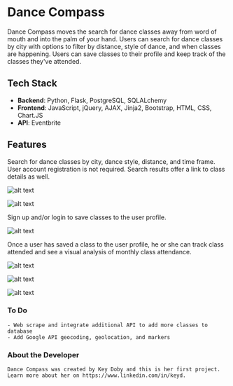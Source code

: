 # Dance Compass



Dance Compass moves the search for dance classes away from word of mouth and into the palm of your hand. Users can search for dance classes by city with options to filter by distance, style of dance, and when classes are happening. Users can save classes to their profile and keep track of the classes they've attended. 

## Tech Stack
  - **Backend**: Python, Flask, PostgreSQL, SQLALchemy
  - **Frontend**: JavaScript, jQuery, AJAX, Jinja2, Bootstrap, HTML, CSS, Chart.JS
  - **API**: Eventbrite

## Features

  Search for dance classes by city, dance style, distance, and time frame. User account registration is not required. Search results offer a link to class details as well. 
  
  ![alt text](https://github.com/kdoby/HB-Web-App-Project/blob/master/static/images/search-screenshot.png?raw=true)
  
  ![alt text](https://github.com/kdoby/HB-Web-App-Project/blob/master/static/images/search-results-screenshot.png?raw=true)
  
  Sign up and/or login to save classes to the user profile. 
  
  ![alt text](https://github.com/kdoby/HB-Web-App-Project/blob/master/static/images/Login-screenshot.png?raw=true)

  Once a user has saved a class to the user profile, he or she can track class attended and see a visual analysis of monthly class attendance. 
  
  ![alt text](https://github.com/kdoby/HB-Web-App-Project/blob/master/static/images/saved-classes-screenshot.png?raw=true)
  
  ![alt text](https://github.com/kdoby/HB-Web-App-Project/blob/master/static/images/classes-attended-screenshot.png?raw=true)
  
  ![alt text](https://github.com/kdoby/HB-Web-App-Project/blob/master/static/images/user-profile-screenshot.png?raw=true)
  
### To Do
    - Web scrape and integrate additional API to add more classes to database
    - Add Google API geocoding, geolocation, and markers 
    
### About the Developer

    Dance Compass was created by Key Doby and this is her first project. Learn more about her on https://www.linkedin.com/in/keyd.












   [PlGa]: <https://github.com/RahulHP/dillinger/blob/master/plugins/googleanalytics/README.md>
